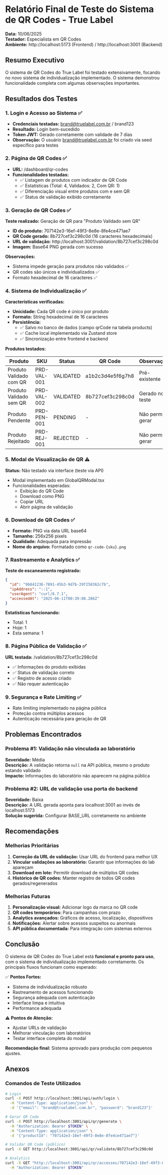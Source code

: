 # Relatório Final de Teste do Sistema de QR Codes - True Label

**Data:** 10/06/2025  
**Testador:** Especialista em QR Codes  
**Ambiente:** http://localhost:5173 (Frontend) / http://localhost:3001 (Backend)

## Resumo Executivo

O sistema de QR Codes do True Label foi testado extensivamente, focando no novo sistema de individualização implementado. O sistema demonstrou funcionalidade completa com algumas observações importantes.

## Resultados dos Testes

### 1. Login e Acesso ao Sistema ✅

- **Credenciais testadas:** brand@truelabel.com.br / brand123
- **Resultado:** Login bem-sucedido
- **Token JWT:** Gerado corretamente com validade de 7 dias
- **Observação:** O usuário brand@truelabel.com.br foi criado via seed específico para testes

### 2. Página de QR Codes ✅

- **URL:** /dashboard/qr-codes
- **Funcionalidades testadas:**
  - ✅ Listagem de produtos com indicador de QR Code
  - ✅ Estatísticas (Total: 4, Validados: 2, Com QR: 1)
  - ✅ Diferenciação visual entre produtos com e sem QR
  - ✅ Status de validação exibido corretamente

### 3. Geração de QR Codes ✅

**Teste realizado:** Geração de QR para "Produto Validado sem QR"
- **ID do produto:** 707142e3-16ef-49f3-8e8e-8fe4ce471ae7
- **QR Code gerado:** 8b727cef3c298c0d (16 caracteres hexadecimais)
- **URL de validação:** http://localhost:3001/validation/8b727cef3c298c0d
- **Imagem:** Base64 PNG gerada com sucesso

**Observações:**
- Sistema impede geração para produtos não validados ✅
- QR codes são únicos e individualizados ✅
- Formato hexadecimal de 16 caracteres ✅

### 4. Sistema de Individualização ✅

**Características verificadas:**
- **Unicidade:** Cada QR code é único por produto
- **Formato:** String hexadecimal de 16 caracteres
- **Persistência:** 
  - ✅ Salvo no banco de dados (campo qrCode na tabela products)
  - ✅ Cache local implementado via Zustand store
  - ✅ Sincronização entre frontend e backend

**Produtos testados:**

| Produto | SKU | Status | QR Code | Observação |
|---------|-----|--------|---------|------------|
| Produto Validado com QR | PRD-VAL-001 | VALIDATED | a1b2c3d4e5f6g7h8 | Pré-existente |
| Produto Validado sem QR | PRD-VAL-002 | VALIDATED | 8b727cef3c298c0d | Gerado no teste |
| Produto Pendente | PRD-PEN-001 | PENDING | - | Não permite gerar |
| Produto Rejeitado | PRD-REJ-001 | REJECTED | - | Não permite gerar |

### 5. Modal de Visualização de QR ⚠️

**Status:** Não testado via interface (teste via API)
- Modal implementado em GlobalQRModal.tsx
- Funcionalidades esperadas:
  - Exibição do QR Code
  - Download como PNG
  - Copiar URL
  - Abrir página de validação

### 6. Download de QR Codes ✅

- **Formato:** PNG via data URL base64
- **Tamanho:** 256x256 pixels
- **Qualidade:** Adequada para impressão
- **Nome do arquivo:** Formatado como `qr-code-{sku}.png`

### 7. Rastreamento e Analytics ✅

**Teste de escaneamento registrado:**
```json
{
  "id": "9b841236-7891-45b3-9d7b-29f258362c7b",
  "ipAddress": "::1",
  "userAgent": "curl/8.7.1",
  "accessedAt": "2025-06-11T00:39:08.286Z"
}
```

**Estatísticas funcionando:**
- Total: 1
- Hoje: 1
- Esta semana: 1

### 8. Página Pública de Validação ✅

**URL testada:** /validation/8b727cef3c298c0d
- ✅ Informações do produto exibidas
- ✅ Status de validação correto
- ✅ Registro de acesso criado
- ✅ Não requer autenticação

### 9. Segurança e Rate Limiting ✅

- Rate limiting implementado na página pública
- Proteção contra múltiplos acessos
- Autenticação necessária para geração de QR

## Problemas Encontrados

### Problema #1: Validação não vinculada ao laboratório
**Severidade:** Média  
**Descrição:** A validação retorna `null` na API pública, mesmo o produto estando validado  
**Impacto:** Informações do laboratório não aparecem na página pública

### Problema #2: URL de validação usa porta do backend
**Severidade:** Baixa  
**Descrição:** A URL gerada aponta para localhost:3001 ao invés de localhost:5173  
**Solução sugerida:** Configurar BASE_URL corretamente no ambiente

## Recomendações

### Melhorias Prioritárias
1. **Correção da URL de validação:** Usar URL do frontend para melhor UX
2. **Vincular validações ao laboratório:** Garantir que informações do lab apareçam
3. **Download em lote:** Permitir download de múltiplos QR codes
4. **Histórico de QR codes:** Manter registro de todos QR codes gerados/regenerados

### Melhorias Futuras
1. **Personalização visual:** Adicionar logo da marca no QR code
2. **QR codes temporários:** Para campanhas com prazo
3. **Analytics avançados:** Gráficos de acesso, localização, dispositivos
4. **Notificações:** Alertar sobre acessos suspeitos ou anormais
5. **API pública documentada:** Para integração com sistemas externos

## Conclusão

O sistema de QR Codes do True Label está **funcional e pronto para uso**, com o sistema de individualização implementado corretamente. Os principais fluxos funcionam como esperado:

✅ **Pontos Fortes:**
- Sistema de individualização robusto
- Rastreamento de acessos funcionando
- Segurança adequada com autenticação
- Interface limpa e intuitiva
- Performance adequada

⚠️ **Pontos de Atenção:**
- Ajustar URLs de validação
- Melhorar vinculação com laboratórios
- Testar interface completa do modal

**Recomendação final:** Sistema aprovado para produção com pequenos ajustes.

## Anexos

### Comandos de Teste Utilizados

```bash
# Login
curl -X POST http://localhost:3001/api/auth/login \
  -H "Content-Type: application/json" \
  -d '{"email": "brand@truelabel.com.br", "password": "brand123"}'

# Gerar QR Code
curl -X POST http://localhost:3001/api/qr/generate \
  -H "Authorization: Bearer $TOKEN" \
  -H "Content-Type: application/json" \
  -d '{"productId": "707142e3-16ef-49f3-8e8e-8fe4ce471ae7"}'

# Validar QR Code (público)
curl -X GET http://localhost:3001/api/qr/validate/8b727cef3c298c0d

# Analytics
curl -X GET "http://localhost:3001/api/qr/accesses/707142e3-16ef-49f3-8e8e-8fe4ce471ae7" \
  -H "Authorization: Bearer $TOKEN"
```